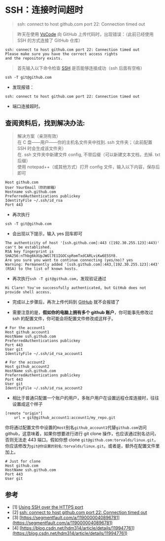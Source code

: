 # SSH：连接时间超时



> ssh: connect to host github.com port 22: Connection timed out

> 昨天在使用 [VsCode](https://so.csdn.net/so/search?q=VsCode&spm=1001.2101.3001.7020) 向 GitHub 上传代码时，出现错误：（此前已经使用 SSH 的方式连接了 GitHub 仓库）

```
ssh: connect to host github.com port 22: Connection timed out
Please make sure you have the correct access rights
and the repository exists.
```

> 首先输入以下命令检查 [SSH](https://so.csdn.net/so/search?q=SSH&spm=1001.2101.3001.7020) 是否能够连接成功（ssh 后面有空格）

```
ssh -T git@github.com
```

*   发现报错：

```
ssh: connect to host github.com port 22: Connection timed out
```

*   端口连接超时。

查阅资料后，找到解决办法:
-------------

> 解决方案（亲测有效）  
> 在 C 盘——用户——你的主机名文件夹中找到. ssh 文件夹；（此前配置 SSH 时会生成该文件夹）  
> 在. ssh 文件夹中新建文件 config, 不带后缀（可以新建文本文档，去掉. txt 后缀）  
> 使用 notepad++（或其他方式）打开 config 文件，输入以下内容，保存后即可

```
Host github.com
User YourEmail（你的邮箱）
Hostname ssh.github.com
PreferredAuthentications publickey
IdentityFile ~/.ssh/id_rsa
Port 443
```

*   再次执行

```
ssh -T git@github.com
```

*   会出现以下提示，输入 yes 回车即可

```
The authenticity of host '[ssh.github.com]:443 ([192.30.255.123]:443)' can't be established.
RSA key fingerprint is SHA256:nThbg6kXUpJWGl7E1IGOCspRomTxdCARLviKw6E5SY8.
Are you sure you want to continue connecting (yes/no)? yes
Warning: Permanently added '[ssh.github.com]:443,[192.30.255.123]:443' (RSA) to the list of known hosts.
```

*   再次执行`ssh -T git@github.com`，发现验证通过

```
Hi Clare! You've successfully authenticated, but GitHub does not provide shell access.
```

*   完成以上步骤后，再次上传代码到 [GitHub](https://so.csdn.net/so/search?q=GitHub&spm=1001.2101.3001.7020) 就不会报错了
    
*   需要注意的是，**假如你的电脑上拥有多个 github 账户**，你可能事先修改过 ssh 的配置文件，你可能会将配置文件修改成这样子。
    

```
# For the account1
Host github_account1
HostName ssh.github.com
PreferredAuthentications publickey
Port 443
User git
IdentityFile ~/.ssh/id_rsa_account1

# For the account2
Host github_account2
HostName ssh.github.com
PreferredAuthentications publickey
Port 443
User git
IdentityFile ~/.ssh/id_rsa_account2
```

*   相比于普通只配置一个账户的用户，多账户用户在设置远程仓库连接时，往往设置成这个样子

```
[remote "origin"]
    url = git@github_account1:account1/my_repo.git
```

你将通过配置文件中设置的`Host`别名`github_account1`代替`github.com`访问 github，这意味着，如果你想要进行进行 git clone 操作，也应该通过别名访问，否则无法走 443 端口。假如你想 clone `git@github.com:torvalds/linux.git`，你应该修改为`git@你设置的别名:torvalds/linux.git`。或者是，额外在配置文件里加上。

```
# Just for clone
Host github.com
HostName ssh.github.com
Port 443
User git
```

参考
--

*   [1] [Using SSH over the HTTPS port](https://link.segmentfault.com/?enc=z9b3h93Lh6e7XuMMZbnX8w%3D%3D.BNc6Dzxn%2FB4BKZ9%2FOWaqEikyqmD1ZI7WSG71dBMUn8LrEv2Ibwf6rn5stTbfQNvInvh7gJDkx1541UwIwg%2Bls9uWswDaw%2Bv8rTzdtLasJmD5xPDLxgkzOX1Tq74v5AwH)
*   [2] [ssh: connect to host github.com port 22: Connection timed out](https://link.segmentfault.com/?enc=dsrH9JJOkvkFMJvfXsi6BA%3D%3D.KEvR8cgbOasreIOrfiKdDPTErhWnoyDtX5DSFTOWXQv3WORSquRoLb3e2e4vNGGggRkVjsWZu1JZnlYrwVEAeiola3iNNY2XipXMMKVmIup%2BQQ6xpojDgYLEDw32LKJKNbGHSQL6abscs2dbd9Al3g%3D%3D)
*   [3] [https://segmentfault.com/a/1190000040896781](https://segmentfault.com/a/1190000040896781)
*   [4] [https://blog.csdn.net/hdm314/article/details/119947761](https://blog.csdn.net/hdm314/article/details/119947761)
